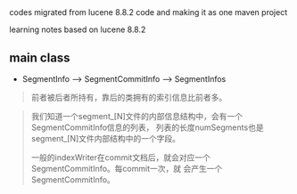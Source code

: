##
codes migrated from lucene 8.8.2 code and making it as
one maven project

learning notes based on lucene 8.8.2 

## main class
- SegmentInfo --> SegmentCommitInfo --> SegmentInfos
> 前者被后者所持有，靠后的类拥有的索引信息比前者多。<br>

> 我们知道一个segment_[N]文件的内部信息结构中，会有一个SegmentCommitInfo信息的列表，
> 列表的长度numSegments也是segment_[N]文件内部结构中的一个字段。<br>
> 
> 一般的indexWriter在commit文档后，就会对应一个SegmentCommitInfo。每commit一次，就
> 会产生一个SegmentCommitInfo。